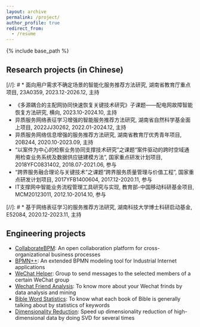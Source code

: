 ```yaml
---
layout: archive
permalink: /project/
author_profile: true
redirect_from:
  - /resume
---
```


{% include base_path %}

Research projects (in Chinese)
------
[//]: # * 面向用户需求不确定场景的智能化服务推荐方法研究, 湖南省教育厅重点项目, 23A0359, 2023.12-2026.12, 主持 
* 《多源耦合的主配网协同快速恢复关键技术研究》子课题——配电网故障智能恢复方法研究, 横向, 2023.10-2024.10, 主持
* 异质服务网络表征学习增强的智能服务推荐方法研究, 湖南省自然科学基金面上项目, 2022JJ30262, 2022.01-2024.12, 主持
* 异质服务网络信息增强的服务推荐方法研究, 湖南省教育厅优秀青年项目, 20B244, 2020.10-2023.09, 主持  
* “以案件为中心的检察业务协同支撑技术研究”之课题“案件驱动的跨时空域通用检查业务系统及数据供应链建模方法”, 国家重点研发计划项目, 2018YFC0831402, 2018.07-2021.06, 参与
* “跨界服务融合理论与关键技术”之课题“跨界服务质量管理与价值工程”, 国家重点研发计划项目, 2017YFB1400604, 2017.12-2020.11, 参与
* IT支撑网中智能业务流程管理工具研究与实现, 教育部-中国移动科研基金项目, MCM20123011, 2012.10-2014.10, 参与

[//]: # * 基于网络表征学习的服务推荐方法研究, 湖南科技大学博士科研启动基金, E52084, 2020.12-2023.11, 主持

Engineering projects
------
* [CollaborateBPM](https://github.com/IntelligentServiceLab/CollaborateBPM): An open collaboration platform for cross-organizational business processes
* [BPMN++](https://github.com/IntelligentServiceLab/BPMN-Plus-Plus): An extended BPMN modeling tool for Industrial Internet applications
* [WeChat Helper](https://github.com/guoshengkang/wechat-helper): Group to send messages to the selected members of a certain WeChat group
* [Wechat Friend Analysis](https://github.com/guoshengkang/wechat-friend-analysis): To know more about your Wechat frinds by data analysis and mining
* [Bible Word Statistics](https://github.com/guoshengkang/Bible-Word-Statistics): To know what each book of Bible is generally talking about by statistics of keywords 
* [Dimensionality Reduction](https://github.com/guoshengkang/SVD-3-times): Speed up dimensionality reduction of high-dimensional data by doing SVD for several times
